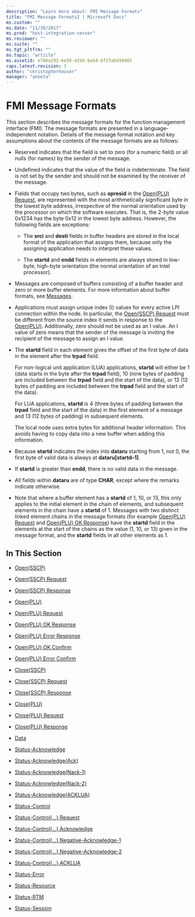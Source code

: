 ```yaml
---
description: "Learn more about: FMI Message Formats"
title: "FMI Message Formats2 | Microsoft Docs"
ms.custom: ""
ms.date: "11/30/2017"
ms.prod: "host-integration-server"
ms.reviewer: ""
ms.suite: ""
ms.tgt_pltfrm: ""
ms.topic: "article"
ms.assetid: e786a292-6e50-429d-beb4-6f37abd39405
caps.latest.revision: 3
author: "christopherhouser"
manager: "anneta"
---
```

# FMI Message Formats
This section describes the message formats for the function management interface (FMI). The message formats are presented in a language-independent notation. Details of the message format notation and key assumptions about the contents of the message formats are as follows:  
  
-   Reserved indicates that the field is set to zero (for a numeric field) or all nulls (for names) by the sender of the message.  
  
-   Undefined indicates that the value of the field is indeterminate. The field is not set by the sender and should not be examined by the receiver of the message.  
  
-   Fields that occupy two bytes, such as **opresid** in the [Open(PLU) Request](../core/open-plu-request2.md), are represented with the most arithmetically significant byte in the lowest byte address, irrespective of the normal orientation used by the processor on which the software executes. That is, the 2-byte value 0x1234 has the byte 0x12 in the lowest byte address. However, the following fields are exceptions:  
  
    -   The **srci** and **desti** fields in buffer headers are stored in the local format of the application that assigns them, because only the assigning application needs to interpret these values.  
  
    -   The **startd** and **endd** fields in elements are always stored in low-byte, high-byte orientation (the normal orientation of an Intel processor).  
  
-   Messages are composed of buffers consisting of a buffer header and zero or more buffer elements. For more information about buffer formats, see [Messages](./messages2.md).  
  
-   Applications must assign unique index (I) values for every active LPI connection within the node. In particular, the [Open(SSCP) Request](../core/open-sscp-request2.md) must be different from the source index it sends in response to the [Open(PLU)](../core/open-plu-1.md). Additionally, zero should not be used as an I value. An I value of zero means that the sender of the message is inviting the recipient of the message to assign an I value.  
  
-   The **startd** field in each element gives the offset of the first byte of data in the element after the **trpad** field.  
  
     For non-logical unit application (LUA) applications, **startd** will either be 1 (data starts in the byte after the **trpad** field), 10 (nine bytes of padding are included between the **trpad** field and the start of the data), or 13 (12 bytes of padding are included between the **trpad** field and the start of the data).  
  
     For LUA applications, **startd** is 4 (three bytes of padding between the **trpad** field and the start of the data) in the first element of a message and 13 (12 bytes of padding) in subsequent elements.  
  
     The local node uses extra bytes for additional header information. This avoids having to copy data into a new buffer when adding this information.  
  
-   Because **startd** indicates the index into **dataru** starting from 1, not 0, the first byte of valid data is always at **dataru[startd–1]**.  
  
-   If **startd** is greater than **endd**, there is no valid data in the message.  
  
-   All fields within **dataru** are of type **CHAR**, except where the remarks indicate otherwise.  
  
-   Note that where a buffer element has a **startd** of 1, 10, or 13, this only applies to the initial element in the chain of elements, and subsequent elements in the chain have a **startd** of 1. Messages with two distinct linked element chains in the message formats (for example [Open(PLU) Request](../core/open-plu-request2.md) and [Open(PLU) OK Response](../core/open-plu-oresponse2.md)) have the **startd** field in the elements at the start of the chains as the value (1, 10, or 13) given in the message format, and the **startd** fields in all other elements as 1.  
  
## In This Section  
  
-   [Open(SSCP)](../core/open-sscp-2.md)  
  
-   [Open(SSCP) Request](../core/open-sscp-request2.md)  
  
-   [Open(SSCP) Response](../core/open-sscp-response1.md)  
  
-   [Open(PLU)](../core/open-plu-1.md)  
  
-   [Open(PLU) Request](../core/open-plu-request2.md)  
  
-   [Open(PLU) OK Response](../core/open-plu-oresponse2.md)  
  
-   [Open(PLU) Error Response](../core/open-plu-error-response2.md)  
  
-   [Open(PLU) OK Confirm](../core/open-plu-oconfirm1.md)  
  
-   [Open(PLU) Error Confirm](../core/open-plu-error-confirm2.md)  
  
-   [Close(SSCP)](../core/close-sscp-2.md)  
  
-   [Close(SSCP) Request](../core/close-sscp-request2.md)  
  
-   [Close(SSCP) Response](../core/close-sscp-response1.md)  
  
-   [Close(PLU)](../core/close-plu-2.md)  
  
-   [Close(PLU) Request](../core/close-plu-request2.md)  
  
-   [Close(PLU) Response](../core/close-plu-response2.md)  
  
-   [Data](../core/data1.md)  
  
-   [Status-Acknowledge](../core/status-acknowledge1.md)  
  
-   [Status-Acknowledge(Ack)](../core/status-acknowledge-ack-2.md)  
  
-   [Status-Acknowledge(Nack-1)](../core/status-acknowledge-nack-1-1.md)  
  
-   [Status-Acknowledge(Nack-2)](../core/status-acknowledge-nack-2-2.md)  
  
-   [Status-Acknowledge(ACKLUA)](../core/status-acknowledge-acklua-2.md)  
  
-   [Status-Control](../core/status-control1.md)  
  
-   [Status-Control(...) Request](../core/status-control-request2.md)  
  
-   [Status-Control(...) Acknowledge](../core/status-control-acknowledge1.md)  
  
-   [Status-Control(...) Negative-Acknowledge-1](../core/status-control-negative-acknowledge-11.md)  
  
-   [Status-Control(...) Negative-Acknowledge-2](../core/status-control-negative-acknowledge-21.md)  
  
-   [Status-Control(...) ACKLUA](../core/status-control-acklua1.md)  
  
-   [Status-Error](../core/status-error1.md)  
  
-   [Status-Resource](../core/status-resource1.md)  
  
-   [Status-RTM](../core/status-rtm1.md)  
  
-   [Status-Session](../core/status-session2.md)
